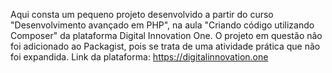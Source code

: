 Aqui consta um pequeno projeto desenvolvido a partir do curso "Desenvolvimento avançado em PHP", na aula "Criando código utilizando Composer" da plataforma Digital Innovation One.
O projeto em questão não foi adicionado ao Packagist, pois se trata de uma atividade prática que não foi expandida.
Link da plataforma: https://digitalinnovation.one